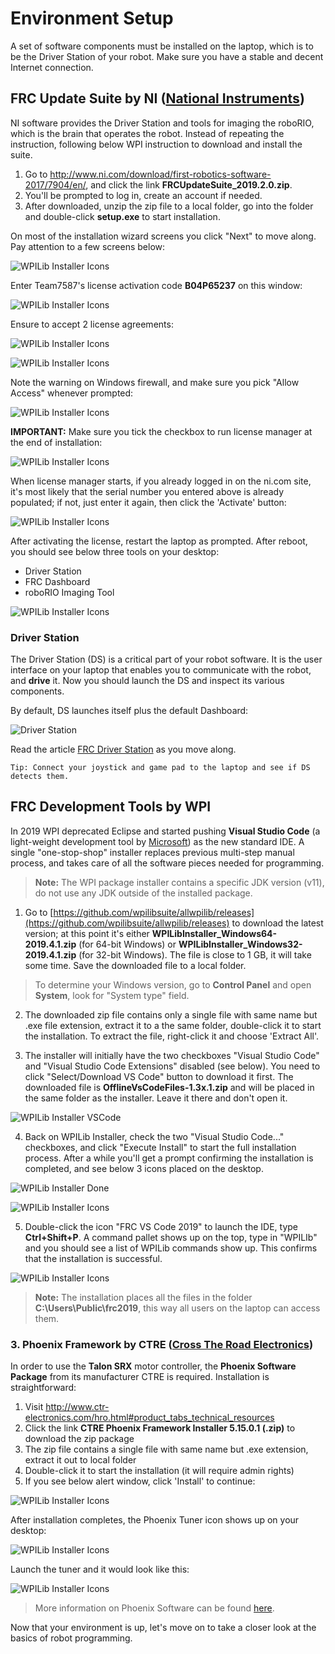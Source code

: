 # Environment Setup
A set of software components must be installed on the laptop, which is to be the Driver Station of your robot. Make sure you have a stable and decent Internet connection.

## FRC Update Suite by NI ([National Instruments](http://www.ni.com))
NI software provides the Driver Station and tools for imaging the roboRIO, which is the brain that operates the robot. Instead of repeating the instruction, following below WPI instruction to download and install the suite.

1. Go to http://www.ni.com/download/first-robotics-software-2017/7904/en/, and click the link **FRCUpdateSuite_2019.2.0.zip**.
2. You'll be prompted to log in, create an account if needed.
3. After downloaded, unzip the zip file to a local folder, go into the folder and double-click **setup.exe** to start installation.

On most of the installation wizard screens you click "Next" to move along. Pay attention to a few screens below:

![WPILib Installer Icons](img/ni3.JPG)

Enter Team7587's license activation code **B04P65237** on this window:

![WPILib Installer Icons](img/ni4.JPG)

Ensure to accept 2 license agreements:

![WPILib Installer Icons](img/ni5.JPG)

![WPILib Installer Icons](img/ni6.JPG)

Note the warning on Windows firewall, and make sure you pick "Allow Access" whenever prompted:

![WPILib Installer Icons](img/ni8.JPG)

**IMPORTANT:** Make sure you tick the checkbox to run license manager at the end of installation:

![WPILib Installer Icons](img/ni9.JPG)

When license manager starts, if you already logged in on the ni.com site, it's most likely that the serial number you entered above is already populated; if not, just enter it again, then click the 'Activate' button:

![WPILib Installer Icons](img/ni11.JPG)

After activating the license, restart the laptop as prompted. After reboot, you should see below three tools on your desktop:

* Driver Station
* FRC Dashboard
* roboRIO Imaging Tool

![WPILib Installer Icons](img/dsinstall.PNG)

### Driver Station
The Driver Station (DS) is a critical part of your robot software. It is the user interface on your laptop that enables you to communicate with the robot, and **drive** it. Now you should launch the DS and inspect its various components.

By default, DS launches itself plus the default Dashboard:

![Driver Station](img/ds.PNG)

Read the article [FRC Driver Station](https://wpilib.screenstepslive.com/s/currentCS/m/driver_station/c/86704) as you move along.

~~~
Tip: Connect your joystick and game pad to the laptop and see if DS detects them.
~~~  

## FRC Development Tools by WPI
In 2019 WPI deprecated Eclipse and started pushing **Visual Studio Code** (a light-weight development tool by [Microsoft](https://code.visualstudio.com/)) as the new standard IDE. A single "one-stop-shop" installer replaces previous multi-step manual process, and takes care of all the software pieces needed for programming.
>**Note:** The WPI package installer contains a specific JDK version (v11), do not use any JDK outside of the installed package.

1. Go to [https://github.com/wpilibsuite/allwpilib/releases](https://github.com/wpilibsuite/allwpilib/releases) to download the latest version; at this point it's either **WPILibInstaller_Windows64-2019.4.1.zip** (for 64-bit Windows) or **WPILibInstaller_Windows32-2019.4.1.zip** (for 32-bit Windows). The file is close to 1 GB, it will take some time. Save the downloaded file to a local folder.

>To determine your Windows version, go to **Control Panel** and open **System**, look for "System type" field.

2. The downloaded zip file contains only a single file with same name but .exe file extension, extract it to a the same folder, double-click it to start the installation. To extract the file, right-click it and choose 'Extract All'.

3. The installer will initially have the two checkboxes "Visual Studio Code" and "Visual Studio Code Extensions" disabled (see below). You need to click "Select/Download VS Code" button to download it first. The downloaded file is **OfflineVsCodeFiles-1.3x.1.zip** and will be placed in the same folder as the installer. Leave it there and don't open it.

![WPILib Installer VSCode](https://raw.githubusercontent.com/team7587/FRC2019/master/resources/img/wpilib-install-vscode.PNG)

4. Back on WPILib Installer, check the two "Visual Studio Code..." checkboxes, and click "Execute Install" to start the full installation process. After a while you'll get a prompt confirming the installation is completed, and see below 3 icons placed on the desktop.

![WPILib Installer Done](https://s3.amazonaws.com/screensteps_live/image_assets/assets/002/027/165/original/908ac47e-8564-4119-988c-39fb30fe7389.png)

![WPILib Installer Icons](https://raw.githubusercontent.com/team7587/FRC2019/master/resources/img/wpilib-install-done.PNG)

5. Double-click the icon "FRC VS Code 2019" to launch the IDE, type **Ctrl+Shift+P**. A command pallet shows up on the top, type in "WPILIb" and you should see a list of WPILib commands show up. This confirms that the installation is successful.

![WPILib Installer Icons](https://raw.githubusercontent.com/team7587/FRC2019/master/resources/img/vscode-wpilib-cmdpalet.png)

>**Note:** The installation places all the files in the folder **C:\Users\Public\frc2019**, this way all users on the laptop can access them.

### 3. Phoenix Framework by CTRE ([Cross The Road Electronics](http://www.ctr-electronics.com/))
In order to use the **Talon SRX** motor controller, the **Phoenix Software Package** from its manufacturer CTRE is required. Installation is straightforward:
1. Visit http://www.ctr-electronics.com/hro.html#product_tabs_technical_resources
2. Click the link **CTRE Phoenix Framework Installer 5.15.0.1 (.zip)** to download the zip package
3. The zip file contains a single file with same name but .exe extension, extract it out to local folder
4. Double-click it to start the installation (it will require admin rights)
5. If you see below alert window, click 'Install' to continue:

![WPILib Installer Icons](img/ctre-alert.PNG)

After installation completes, the Phoenix Tuner icon shows up on your desktop:

![WPILib Installer Icons](img/phoniex1.PNG)

Launch the tuner and it would look like this:

![WPILib Installer Icons](https://raw.githubusercontent.com/team7587/Knowledge-Base/master/media/img/phoenix-tuner.PNG)

> More information on Phoenix Software can be found [here](https://phoenix-documentation.readthedocs.io/en/latest/ch03_PrimerPhoenixSoft.html#what-is-phoenix-tuner).
>

Now that your environment is up, let's move on to take a closer look at the basics of robot programming.
